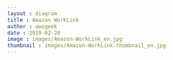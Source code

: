 ```yaml
---
layout : diagram
title : Amazon WorkLink
author : awsgeek
date : 2019-02-28
image : images/Amazon-WorkLink_en.jpg
thumbnail : images/Amazon-WorkLink-thumbnail_en.jpg
---
```

